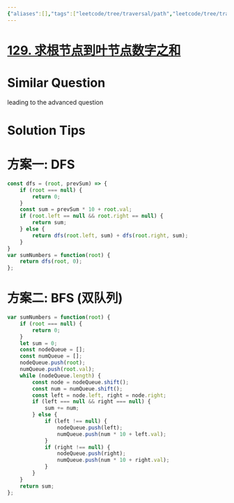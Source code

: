 ```yaml
---
{"aliases":[],"tags":["leetcode/tree/traversal/path","leetcode/tree/traversal/linear","leetcode/unsolved"],"review-dates":[],"dg-publish":true,"difficulty":"medium","date-created":"2023-06-06-Tue, 3:59:26 pm","date-modified":"2023-06-06-Tue, 4:01:14 pm","permalink":"/programming/basic/leetcode/129. 求根节点到叶节点数字之和/","dgPassFrontmatter":true}
---
```



# [129. 求根节点到叶节点数字之和](https://leetcode.cn/problems/sum-root-to-leaf-numbers/)

# Similar Question

leading to the advanced question

# Solution Tips

# 方案一: DFS

```js
const dfs = (root, prevSum) => {
    if (root === null) {
        return 0;
    }
    const sum = prevSum * 10 + root.val;
    if (root.left == null && root.right == null) {
        return sum;
    } else {
        return dfs(root.left, sum) + dfs(root.right, sum);
    }
}
var sumNumbers = function(root) {
    return dfs(root, 0);
};
```

# 方案二: BFS (双队列)

```js
var sumNumbers = function(root) {
    if (root === null) {
        return 0;
    }
    let sum = 0;
    const nodeQueue = [];
    const numQueue = [];
    nodeQueue.push(root);
    numQueue.push(root.val);
    while (nodeQueue.length) {
        const node = nodeQueue.shift();
        const num = numQueue.shift();
        const left = node.left, right = node.right;
        if (left === null && right === null) {
            sum += num;
        } else {
            if (left !== null) {
                nodeQueue.push(left);
                numQueue.push(num * 10 + left.val);
            }
            if (right !== null) {
                nodeQueue.push(right);
                numQueue.push(num * 10 + right.val);
            }
        }
    }
    return sum;
};
```
